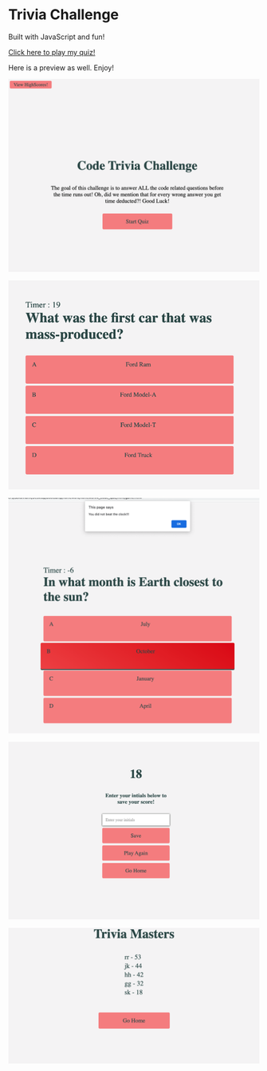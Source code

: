 # Trivia Challenge

Built with JavaScript and fun!

[Click here to play my quiz!](https://savvykolb.github.io/trivia-challenge/)

Here is a preview as well. Enjoy!

![An image of the homescreen of my Trivia Game. It hosts the start button, instructions, and highscores button.](./images/home.png)

![An image of a game question with timer displayed.](./images/gameDuration.png)

![An image of the alert displayed when out of time.](./images/outOfTme.png)

![An image of the final score page where you enter your name and save.](./images/finalScore.png)

![An image the highscores page where the top 5 scores are displayed.](./images/highscores.png)
